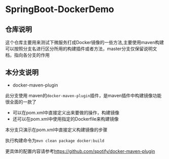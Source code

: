 # SpringBoot-DockerDemo
## 仓库说明
这个仓库主要用来测试下微服务打成Docker镜像的一些方法,主要使用maven构建
可以按照分支名进行区分所用的构建插件或者方法，master分支仅保留说明文档，指向各分支的作用
## 本分支说明
- docker-maven-plugin  

此分支使用 maven的`docker-maven-plugin`插件，是maven插件中构建镜像功能很全面的一款了
- 可以在pom.xml中直接定义出来要做的操作，构建镜像
- 还可以在pom.xml中使用指定的Dockerfile来构建镜像

本分支只演示在pom.xml中直接定义构建镜像的步骤  

执行构建命令为`mvn clean package docker:build`

更具体的配置内容请参考<https://github.com/spotify/docker-maven-plugin>